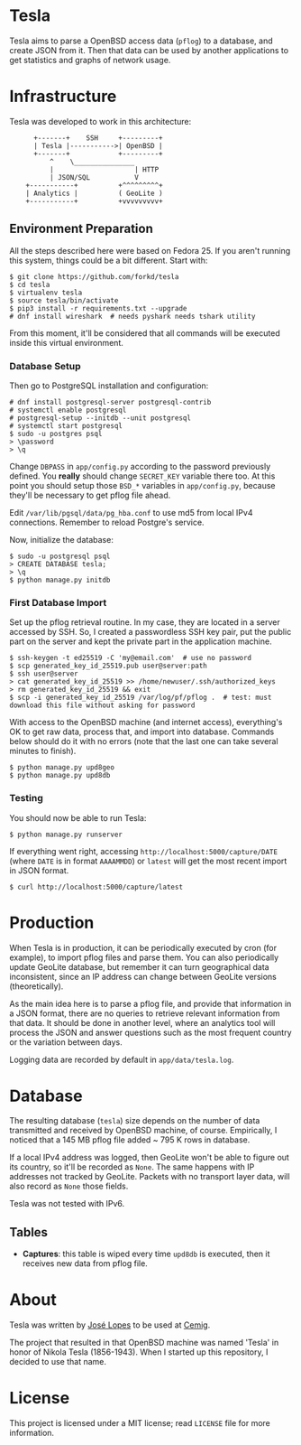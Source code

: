 # Tesla

Tesla aims to parse a OpenBSD access data (`pflog`) to a database, and create JSON from it.  Then that data can be used by another applications to get statistics and graphs of network usage.


# Infrastructure

Tesla was developed to work in this architecture:

```
      +-------+    SSH     +---------+
      | Tesla |----------->| OpenBSD |
      +-------+            +---------+
          ^    \_______________  
          |                    | HTTP
          | JSON/SQL           V
    +-----------+          +^^^^^^^^^+
    | Analytics |          ( GeoLite ) 
    +-----------+          +vvvvvvvvv+
```


## Environment Preparation

All the steps described here were based on Fedora 25.  If you aren't running this system, things could be a bit different.  Start with:

```
$ git clone https://github.com/forkd/tesla
$ cd tesla
$ virtualenv tesla
$ source tesla/bin/activate
$ pip3 install -r requirements.txt --upgrade
# dnf install wireshark  # needs pyshark needs tshark utility
```

From this moment, it'll be considered that all commands will be executed inside this virtual environment. 

### Database Setup

Then go to PostgreSQL installation and configuration:

```
# dnf install postgresql-server postgresql-contrib
# systemctl enable postgresql
# postgresql-setup --initdb --unit postgresql
# systemctl start postgresql
$ sudo -u postgres psql
> \password
> \q
```

Change `DBPASS` in `app/config.py` according to the password previously defined.   You **really** should change `SECRET_KEY` variable there too.  At this point you should setup those `BSD_*` variables in `app/config.py`, because they'll be necessary to get pflog file ahead.

Edit `/var/lib/pgsql/data/pg_hba.conf` to use md5 from local IPv4 connections.  Remember to reload Postgre's service.

Now, initialize the database:

```
$ sudo -u postgresql psql
> CREATE DATABASE tesla;
> \q
$ python manage.py initdb
```

### First Database Import

Set up the pflog retrieval routine.  In my case, they are located in a server accessed by SSH.  So, I created a passwordless SSH key pair, put the public part on the server and kept the private part in the application machine.

```
$ ssh-keygen -t ed25519 -C 'my@email.com'  # use no password
$ scp generated_key_id_25519.pub user@server:path
$ ssh user@server
> cat generated_key_id_25519 >> /home/newuser/.ssh/authorized_keys
> rm generated_key_id_25519 && exit
$ scp -i generated_key_id_25519 /var/log/pf/pflog .  # test: must download this file without asking for password
```

With access to the OpenBSD machine (and internet access), everything's OK to get raw data, process that, and import into database.  Commands below should do it with no errors (note that the last one can take several minutes to finish).

```
$ python manage.py upd8geo
$ python manage.py upd8db
```

### Testing

You should now be able to run Tesla:

```
$ python manage.py runserver
```

If everything went right, accessing `http://localhost:5000/capture/DATE` (where `DATE` is in format `AAAAMMDD`) or `latest` will get the most recent import in JSON format.

```
$ curl http://localhost:5000/capture/latest
```


# Production

When Tesla is in production, it can be periodically executed by cron (for example), to import pflog files and parse them.  You can also periodically update GeoLite database, but remember it can turn geographical data inconsistent, since an IP address can change between GeoLite versions (theoretically).

As the main idea here is to parse a pflog file, and provide that information in a JSON format, there are no queries to retrieve relevant information from that data.  It should be done in another level, where an analytics tool will process the JSON and answer questions such as the most frequent country or the variation between days.

Logging data are recorded by default in `app/data/tesla.log`.


# Database

The resulting database (`tesla`) size depends on the number of data transmitted and received by OpenBSD machine, of course.  Empirically, I noticed that a 145 MB pflog file added ~ 795 K rows in database.

If a local IPv4 address was logged, then GeoLite won't be able to figure out its country, so it'll be recorded as `None`.  The same happens with IP addresses not tracked by GeoLite.  Packets with no transport layer data, will also record as `None` those fields.

Tesla was not tested with IPv6.

## Tables

* **Captures**: this table is wiped every time `upd8db` is executed, then it receives new data from pflog file.


# About

Tesla was written by [José Lopes](https://twitter.com/forkd_) to be used at [Cemig](http://cemig.com.br). 

The project that resulted in that OpenBSD machine was named 'Tesla' in honor of Nikola Tesla (1856-1943).  When I started up this repository, I decided to use that name.


# License

This project is licensed under a MIT license; read `LICENSE` file for more information.

